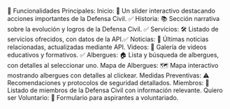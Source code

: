 📱 Funcionalidades Principales:
Inicio: 🌟 Un slider interactivo destacando acciones importantes de la Defensa Civil. ✅
Historia: 📚 Sección narrativa sobre la evolución y logros de la Defensa Civil. ✅
Servicios: 🛠️ Listado de servicios ofrecidos, con datos de la API.✅
Noticias: 📰 Últimas noticias relacionadas, actualizadas mediante API.
Videos: 🎥 Galería de videos educativos y formativos. ✅
Albergues: 🏠 Lista y búsqueda de albergues, con detalles al seleccionar uno.
Mapa de Albergues: 🗺️ Mapa interactivo mostrando albergues con detalles al clickear.
Medidas Preventivas: ⚠️ Recomendaciones y protocolos de seguridad detallados.
Miembros: 👥 Listado de miembros de la Defensa Civil con información relevante.
Quiero ser Voluntario: 💪 Formulario para aspirantes a voluntariado.